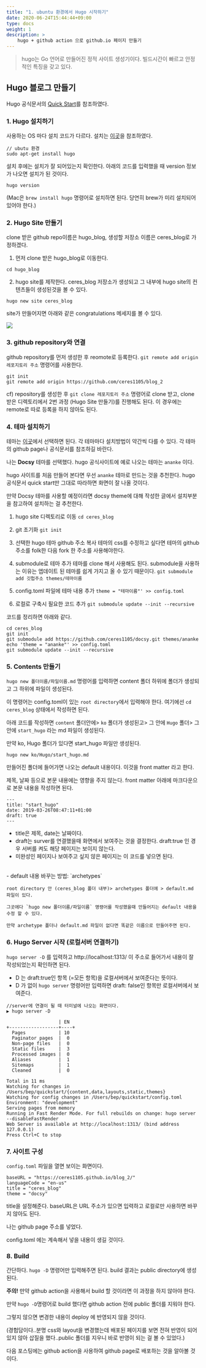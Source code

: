 ```yaml
---
title: "1. ubuntu 환경에서 Hugo 시작하기"
date: 2020-06-24T15:44:44+09:00
type: docs
weight: 1
description: > 
    hugo + github action 으로 github.io 페이지 만들기
---
```



> hugo는 Go 언어로 만들어진 정적 사이트 생성기이다. 빌드시간이 빠르고 안정적인 특징을 갖고 있다.  

 

## Hugo 블로그 만들기
Hugo 공식문서의 [Quick Start](https://gohugo.io/getting-started/quick-start/)를 참조하였다.


### __1. Hugo 설치하기__
사용하는 OS 마다 설치 코드가 다르다.  설치는 [이곳](https://gohugo.io/getting-started/installing)을 참조하였다.

```
// ubutu 환경
sudo apt-get install hugo
``` 

설치 후에는 설치가 잘 되어있는지 확인한다. 아래의 코드를 입력했을 때 version 정보가 나오면 설치가 된 것이다.

```
hugo version
```
(Mac은  `brew install hugo` 명령어로 설치하면 된다. 당연히 brew가 미리 설치되어있어야 한다.)


### __2. Hugo Site 만들기__ 
clone 받은 github repo이름은 hugo_blog, 생성할 저장소 이름은 ceres_blog로 가정하겠다.

1) 먼저 clone 받은 hugo_blog로 이동한다. 
```
cd hugo_blog
```
2) hugo site를 제작한다. ceres_blog 저장소가 생성되고 그 내부에 hugo site의 컨텐츠들이 생성된것을 볼 수 있다.
```
hugo new site ceres_blog
```
site가 만들어지면 아래와  같은 congratulations 메세지를 볼 수 있다. 

![](https://images.velog.io/images/ceres/post/c6586bc5-ef84-4959-bc4d-2884430e4b2b/%EC%8A%A4%ED%81%AC%EB%A6%B0%EC%83%B7,%202020-06-19%2015-40-27.png)

### __3. github repository와 연결__
github repository를 먼저 생성한 후 reomote로 등록한다. `git remote add origin 레포지토리 주소` 명령어를 사용한다.  
```
git init
git remote add origin https://github.com/ceres1105/blog_2
```
 cf) repository를 생성한 후 `git clone 레포지토리 주소` 명령어로 clone 받고, clone 받은 디렉토리에서 2번 과정 (Hugo Site 만들기)를 진행해도 된다. 이 경우에는 remote로 따로 등록을 하지 않아도 된다. 

### __4. 테마 설치하기__
테마는 [이곳](https://themes.gohugo.io/)에서 선택하면 된다. 각 테마마다 설치방법이 약간씩 다를 수 있다. 각 테마의 github page나 공식문서를 참조하길 바란다.

나는 __Docsy__ 테마를 선택했다. hugo 공식사이트에 예로 나오는 테마는 `ananke` 이다. 

hugo 사이트를 처음 만들어 본다면 우선 `ananke` 테마로 만드는 것을 추천한다. hugo 공식문서 quick start만 그대로 따라하면 화면이 잘 나올 것이다.  

만약 Docsy 테마를 사용할 예정이라면 docsy theme에 대해 작성한 글에서 설치부분을 참고하여 설치하는 걸 추천한다. 
 
1. hugo site 디렉토리로 이동
`cd ceres_blog`

2. git 초기화 
`git init`

3. 선택한 hugo 테마 github 주소 복사 
    테마의 css를 수정하고 싶다면 테마의 github 주소를 folk한 다음 fork 한 주소를 사용해야한다.

4. submodule로 테마 추가
테마를 clone 해서 사용해도 된다. submodule을 사용하는 이유는 엡데이트 된 테마를 쉽게 가지고 올 수 있기 때문이다. 
`git submodule add 깃헙주소 themes/테마이름`

5. config.toml 파일에 테마 내용 추가
`theme = "테마이름"' >> config.toml`

6. 로컬로 구축시 필요한 코드 추가
`git submodule update --init --recursive`

코드를 정리하면 아래와 같다.
```
cd ceres_blog
git init
git submodule add https://github.com/ceres1105/docsy.git themes/ananke
echo 'theme = "ananke"' >> config.toml
git submodule update --init --recursive
```

### __5. Contents 만들기__

`hugo new 폴더이름/파일이름.md` 명령어를 입력하면 content 폴더 하위에 폴더가 생성되고 그 하위에 파일이 생성된다.

 이 명령어는 config.toml이 있는 `root directory`에서 입력해야 한다. 여기에선 `cd ceres_blog` 상태에서 작성하면 된다. 

아래 코드를 작성하면 `content` 폴더안에> `ko` 폴더가 생성된고> 그 안에 `Hugo` 폴더> 그 안에 `start_hugo` 라는 md 파일이 생성된다. 

만약 ko, Hugo 폴더가 있다면 start_hugo 파일만 생성된다. 
```
hugo new ko/Hugo/start_hugo.md
```
만들어진 폴더에 들어가면 나오는 default 내용이다. 이것을 front matter 라고 한다.  

제목, 날짜 등으로 본문 내용에는 영향을 주지 않는다. front matter 아래에 마크다운으로 본문 내용을 작성하면 된다. 
```
---
title: "start_hugo"
date: 2019-03-26T08:47:11+01:00
draft: true
---
```
- title은 제목, date는 날짜이다. 
- draft는 surver를 연결했을때 화면에서 보여주는 것을 결정한다. draft:true 인 경우 서버를 켜도 해당 페이지는 보이지 않는다. 
- 미완성인 페이지나 보여주고 싶지 않은 페이지는 이 코드를 넣으면 된다. 
<br>
- default 내용 바꾸는 방법: `archetypes`

    root directory 안 (ceres_blog 폴더 내부)> archetypes 폴더에 > default.md 파일이 있다. 
    
    그곳에다 `hugo new 폴더이름/파일이름` 명령어를 작성했을때 만들어지는 default 내용을 수정 할 수 있다. 

    만약 archetype 폴더나 default.md 파일이 없다면 똑같은 이름으로 만들어주면 된다.


### __6. Hugo Server 시작 (로컬서버 연결하기)__
`hugo server -D` 를 입력하고  http://localhost:1313/ 이 주소로 들어가서 내용이 잘 작성되었는지 확인하면 된다. 

- D 는 draft:true인 항목 (=모든 항목)을 로컬서버에서 보여준다는 뜻이다.
- D 가 없이 `hugo server` 명령어만 입력하면 draft: false인 항목만 로컬서버에서 보여준다.

```
//server에 연결이 될 때 터미널에 나오는 화면이다. 
▶ hugo server -D

                   | EN
+------------------+----+
  Pages            | 10
  Paginator pages  |  0
  Non-page files   |  0
  Static files     |  3
  Processed images |  0
  Aliases          |  1
  Sitemaps         |  1
  Cleaned          |  0

Total in 11 ms
Watching for changes in /Users/bep/quickstart/{content,data,layouts,static,themes}
Watching for config changes in /Users/bep/quickstart/config.toml
Environment: "development"
Serving pages from memory
Running in Fast Render Mode. For full rebuilds on change: hugo server --disableFastRender
Web Server is available at http://localhost:1313/ (bind address 127.0.0.1)
Press Ctrl+C to stop
```
### __7. 사이트 구성__
`config.toml` 파일을 열면 보이는 화면이다. 
```
baseURL = "https://ceres1105.github.io/blog_2/"
languageCode = "en-us"
title = "ceres_blog"
theme = "docsy"
```
title을 설정해준다. baseURL은 URL 주소가 있으면 입력하고 로컬로만 사용하면 바꾸지 않아도 된다. 

나는 github page 주소를 넣었다. 

config.toml 에는 계속해서 넣을 내용이 생길 것이다. 


### __8. Build__
간단하다. `hugo -D` 명령어만 입력해주면 된다. 
build 결과는 public directory에 생성된다. 

__주의!__ 만약 github action을 사용해서 build 할 것이라면 이 과정을 하지 않아야 한다.

만약 `hugo -D`명령어로 build 했다면 github action 전에 public 폴더를 지워야 한다.

그렇지 않으면 변경한 내용이 deploy 에 반영되지 않을 것이다. 

(경험담이다..분명 css와 layout을 변경했는데 배포된 페이지를 보면 전혀 반영이 되어있지 않아 삽질을 했다..public 폴더를 지우니 바로 반영이 되는 걸 볼 수 있었다.)

다음 포스팅에는 github action을 사용하여 github page로 배포하는 것을 알아볼 것이다. 